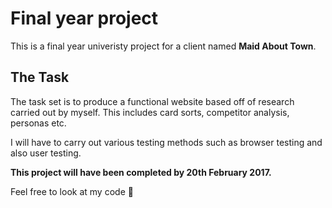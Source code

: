 # Final year project 

This is a final year univeristy project for a client named **Maid About Town**.


## The Task

The task set is to produce a functional website based off of research carried out by myself. This includes card sorts, competitor analysis, personas etc.

I will have to carry out various testing methods such as browser testing and also user testing. 


**This project will have been completed by 20th February 2017.**

Feel free to look at my code :metal:
